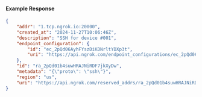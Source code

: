 <!-- Code generated for API Clients. DO NOT EDIT. -->

#### Example Response

```json
{
	"addr": "1.tcp.ngrok.io:20000",
	"created_at": "2024-11-27T10:06:46Z",
	"description": "SSH for device #001",
	"endpoint_configuration": {
		"id": "ec_2pQd06AyhFYszDiKDNrltYDXp3t",
		"uri": "https://api.ngrok.com/endpoint_configurations/ec_2pQd06AyhFYszDiKDNrltYDXp3t"
	},
	"id": "ra_2pQd01b4suwHRAJNiRDF7jkXyDw",
	"metadata": "{\"proto\": \"ssh\"}",
	"region": "us",
	"uri": "https://api.ngrok.com/reserved_addrs/ra_2pQd01b4suwHRAJNiRDF7jkXyDw"
}
```
